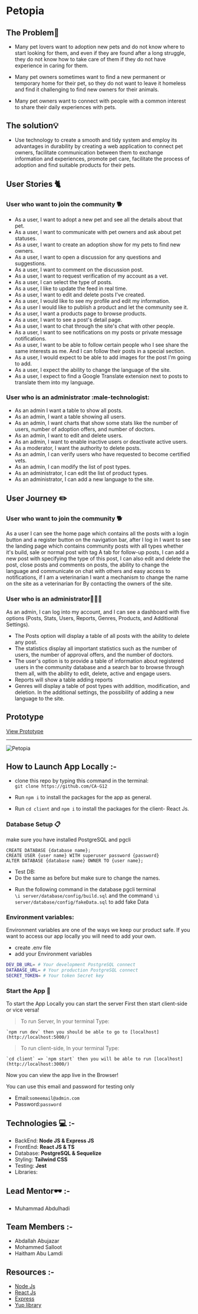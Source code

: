 # Petopia

## **The Problem**🚫

- Many pet lovers want to adoption new pets and do not know where to start looking for them, and even if they are found after a long struggle, they do not know how to take care of them if they do not have experience in caring for them.

- Many pet owners sometimes want to find a new permanent or temporary home for their pet, so they do not want to leave it homeless and find it challenging to find new owners for their animals.
- Many pet owners want to connect with people with a common interest to share their daily experiences with pets.

## **The solution**💡

- Use technology to create a smooth and tidy system and employ its advantages in durability by creating a web application to connect pet owners, facilitate communication between them to exchange information and experiences, promote pet care, facilitate the process of adoption and find suitable products for their pets.

## **User Stories** 🐈

### **User who want to join the community** 🐕

- As a user, I want to adopt a new pet and see all the details about that pet.
- As a user, I want to communicate with pet owners and ask about pet statuses.
- As a user, I want to create an adoption show for my pets to find new owners.
- As a user, I want to open a discussion for any questions and suggestions.
- As a user, I want to comment on the discussion post.
- As a user, I want to request verification of my account as a vet.
- As a user, I can select the type of posts.
- As a user, I like to update the feed in real time.
- As a user, I want to edit and delete posts I've created.
- As a user, I would like to see my profile and edit my information.
- As a user I would like to publish a product and let the community see it.
- As a user, I want a products page to browse products.
- As a user, I want to see a post's detail page.
- As a user, I want to chat through the site's chat with other people.
- As a user, I want to see notifications on my posts or private message notifications.
- As a user, I want to be able to follow certain people who I see share the same interests as me. And I can follow their posts in a special section.
- As a user, I would expect to be able to add images for the post I'm going to add.
- As a user, I expect the ability to change the language of the site.
- As a user, I expect to find a Google Translate extension next to posts to translate them into my language.

### **User who is an administrator** :male-technologist:

- As an admin I want a table to show all posts.
- As an admin, I want a table showing all users.
- As an admin, I want charts that show some stats like the number of users, number of adoption offers, and number of doctors.
- As an admin, I want to edit and delete users.
- As an admin, I want to enable inactive users or deactivate active users.
- As a moderator, I want the authority to delete posts.
- As an admin, I can verify users who have requested to become certified vets.
- As an admin, I can modify the list of post types.
- As an administrator, I can edit the list of product types.
- As an administrator, I can add a new language to the site.

## **User Journey** ✏️

### **User who want to join the community** 🐕

As a user I can see the home page which contains all the posts with a login button and a register button on the navigation bar, after I log in I want to see the landing page which contains community posts with all types whether it's build, sale or normal post with tag A tab for follow-up posts, I can add a new post with specifying the type of this post, I can also edit and delete the post, close posts and comments on posts, the ability to change the language and communicate on chat with others and easy access to notifications, if I am a veterinarian I want a mechanism to change the name on the site as a veterinarian for By contacting the owners of the site.

### **User who is an administrator**🧑🏻‍💻

As an admin, I can log into my account, and I can see a dashboard with five options (Posts, Stats, Users, Reports, Genres, Products, and Additional Settings).

- The Posts option will display a table of all posts with the ability to delete any post.
- The statistics display all important statistics such as the number of users, the number of approval offers, and the number of doctors.
- The user's option is to provide a table of information about registered users in the community database and a search bar to browse through them all, with the ability to edit, delete, active and engage users.
- Reports will show a table adding reports
- Genres will display a table of post types with addition, modification, and deletion.
  In the additional settings, the possibility of adding a new language to the site.

## **Prototype**

[View Prototype](https://www.figma.com/file/NlrF3ibxqPrf1T4hFdjm4v/pet-website?type=design&node-id=0%3A1&t=quKD2zIStg9BO2t7-1)

---

![Petopia](https://i.imgur.com/bwRSVUn.png)

## **How to Launch App Locally** :-

- clone this repo by typing this command in the terminal:  
  `git clone https://github.com/CA-G12`

- Run `npm i` to install the packages for the app as general.

- Run `cd client` and `npm i` to install the packages for the client- React Js.

### Database Setup :clipboard:

make sure you have installed PostgreSQL and pgcli

```sql=
CREATE DATABASE {database name};
CREATE USER {user name} WITH superuser password {password}
ALTER DATABASE {database name} OWNER TO {user name};
```

- Test DB:
- Do the same as before but make sure to change the names.

* Run the following command in the database pgcli terminal  
  `\i server/database/config/build.sql`
  and the command
  `\i server/database/config/fakeData.sql`
  to add fake Data

### **Environment variables:**

Environment variables are one of the ways we keep our product safe. If you want to access our app locally you will need to add your own.

- create .env file
- add your Environment variables

```sh
DEV_DB_URL= # Your development PostgreSQL connect
DATABASE_URL= # Your production PostgreSQL connect
SECRET_TOKEN= # Your token Secret key
```

### Start the App :electric_plug:

To start the App Locally you can start the server First then start client-side or vice versa!

> To run Server, In your terminal Type:

    `npm run dev` then you should be able to go to [localhost](http://localhost:5000/)

> To run client-side, In your terminal Type:

    `cd client` => `npm start` then you will be able to run [localhost](http://localhost:3000/)

Now you can view the app live in the Browser!

You can use this email and password for testing only

- Email:`someemail@admin.com`
- Password:`password`

## **Technologies** 💻 :-

- BackEnd: **Node JS & Express JS**
- FrontEnd: **React JS & TS**
- Database: **PostgreSQL & Sequelize**
- Styling: **Tailwind CSS**
- Testing: **Jest**
- Libraries:

## **Lead Mentor**🕶️ :-

- Muhammad Abdulhadi

## **Team Members** :-

- Abdallah Abujazar
- Mohammed Salloot
- Haitham Abu Lamdi

## **Resources** :-

- [Node Js](https://nodejs.org/en/)
- [React Js](https://reactjs.org/)
- [Express](http://expressjs.com/)
- [Yup library](https://github.com/jquense/yup)
